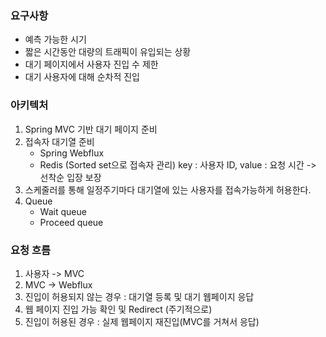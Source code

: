 ### 요구사항
- 예측 가능한 시기
- 짧은 시간동안 대량의 트래픽이 유입되는 상황
- 대기 페이지에서 사용자 진입 수 제한
- 대기 사용자에 대해 순차적 진입

### 아키텍처
1. Spring MVC 기반 대기 페이지 준비
2. 접속자 대기열 준비
   - Spring Webflux
   - Redis (Sorted set으로 접속자 관리) key : 사용자 ID, value : 요청 시간 -> 선착순 입장 보장
3. 스케줄러를 통해 일정주기마다 대기열에 있는 사용자를 접속가능하게 허용한다.
4. Queue
   - Wait queue
   - Proceed queue

### 요청 흐름
1. 사용자 -> MVC
2. MVC -> Webflux
3. 진입이 허용되지 않는 경우 : 대기열 등록 및 대기 웹페이지 응답
4. 웹 페이지 진입 가능 확인 및 Redirect (주기적으로)
5. 진입이 허용된 경우 : 실제 웹페이지 재진입(MVC를 거쳐서 응답)
